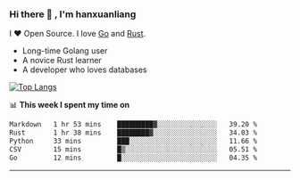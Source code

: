 ### Hi there 👋 , I'm hanxuanliang

<!--
**hanxuanliang/hanxuanliang** is a ✨ _special_ ✨ repository because its `README.md` (this file) appears on your GitHub profile.

Here are some ideas to get you started:

- 🔭 I’m currently working on ...
- 🌱 I’m currently learning ...
- 👯 I’m looking to collaborate on ...
- 🤔 I’m looking for help with ...
- 💬 Ask me about ...
- 📫 How to reach me: ...
- 😄 Pronouns: ...
- ⚡ Fun fact: ...
-->
I ❤ Open Source. I love [Go](https://golang.org) and [Rust](https://www.rust-lang.org/zh-CN/).

* Long-time Golang user
* A novice Rust learner
* A developer who loves databases

[![Top Langs](https://github-readme-stats.vercel.app/api?username=hanxuanliang&show_icons=true&count_private=true&line_height=40)](https://github.com/anuraghazra/github-readme-stats)

📊 **This week I spent my time on**
<!--START_SECTION:waka-->

```txt
Markdown   1 hr 53 mins    █████████▓░░░░░░░░░░░░░░░   39.20 %
Rust       1 hr 38 mins    ████████▓░░░░░░░░░░░░░░░░   34.03 %
Python     33 mins         ███░░░░░░░░░░░░░░░░░░░░░░   11.66 %
CSV        15 mins         █▒░░░░░░░░░░░░░░░░░░░░░░░   05.51 %
Go         12 mins         █░░░░░░░░░░░░░░░░░░░░░░░░   04.35 %
```

<!--END_SECTION:waka-->

***
